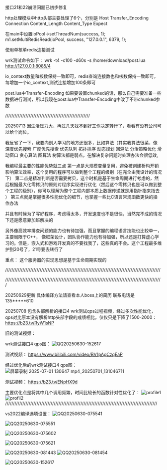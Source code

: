 接口21和22崩溃问题已初步修复


http处理模块中http头部主要处理了6个，分别是 Host   Transfer_Encoding    Connection    Content_Length    Content_Type     Expect












在main中设置ioPool->setThreadNum(success, 1);         m1.setMultiRedisRead(ioPool, success, "127.0.0.1", 6379, 1);         

使用单核单redis连接测试

wrk测试命令如下：
wrk -t4 -c100 -d60s  -s /home/download/post.lua http://127.0.0.1:8085/4

io_context数量和核数保持一致即可，redis查询连接数也和核数保持一致即可，每增加一个io_context,测试连接增加100条即可

post.lua中Transfer-Encoding 如果要设置chunked的话，那么自己需要准备一些数据进行测试，所以我现在post.lua中Transfer-Encoding中改了不带chunked参数







//////////////////////////////////////////////////////


20250713  因生活压力大，再过几天找不到好工作决定转行了，看看有没有公司可以给个岗位。


我反省了一下，我要向别人学习的地方还很多，比如算法（其实我算法很菜，像 深度优先搜索   广度优先搜索  优先队列‌  拓扑排序 动态规划  回溯法 分治策略优化  滑动窗口  贪心算法  图算法  树算法都是弱点，在解决复杂问题时处理办法会很低效, 



我编程最主要的性能优势就三点   第一点是大规模变量复用，避免被创建析构开销影响算法效率，这个复用的程序可以做到整个工程的级别（在完全由我设计的情况下）    第二点是精准判断是否需要拷贝，这个时机是基于生命周期进行考虑的，然后根据最大化零拷贝的原则对程序实现进行优化（然后这个零拷贝也是可以做到整个工程的级别），你可以理解为整个工程内部本质上数据传递就是用指针指来指去 ）   第三点就是掌握很多性能优化的细节，也掌握一些比C语言常规函数更快的操作办法


并且有时候为了写好程序，考虑得太多，开发速度也不是很快，当然完不成的情况下还是愿意靠加班解决的


另外像高效率排查问题的能力也有待加强，而且掌握的编程语言技能也比较单一，主要局限于C++， 像框架设计，团队协作能力也有待加强，所以还是打算虚心学习的。但是，嵌入式和游戏开发真的不要找我了，这些真的不会。这个工程最多维护到20号了，21号要去转行了






重点：
这个服务器的实现思想是基于生命周期实现的


















///////////////////////////////////////////////////////////////////////////////////////////////////

////////////////////////////////////////////////////////////////////////////////////////////////////



20250629更新  具体编译方法请查看本人boss上的简历   联系电话是135*****610



20250708   包含头部解析的接口4 wrk测试qps过程视频，经过多次性能优化，qps对比原本没有解析http头部字段的成绩相比，仅仅只是下降了1500-2000：
https://b23.tv/RyW1sNP




旧的测试视频：

wrk测试接口4 qps图：
![QQ20250630-152617](https://github.com/user-attachments/assets/da3ea4b5-2657-4553-aa7a-e976055663bc)

测试视频：
https://www.bilibili.com/video/BV1pAgCzqEaP

经过优化后的wrk测试接口4  qps图：
![屏幕录制 2025-07-01 130647 mp4_20250701_131046711](https://github.com/user-attachments/assets/2b226413-54ba-4e75-bfbc-6b76f7176f50)

测试视频：
https://b23.tv/ENpHX9d

主要优化点是将其中几个调用频繁，时间比较长的函数针对性优化了：
![profile1](https://github.com/user-attachments/assets/e0a2ae49-6852-4cd9-bad1-dc4382dbe819)
![profil2](https://github.com/user-attachments/assets/27e4dcde-9714-4b9a-bf70-a0e8ba0ab7df)
/////////////////////////////////////////////////////////////////////////////////////////////////



 































vs2022编译选项设置：
![QQ20250630-075541](https://github.com/user-attachments/assets/e48d1fee-c0fb-440d-bb53-1fc784cbc389)

![QQ20250630-075551](https://github.com/user-attachments/assets/6fd00da1-3e50-4a33-9172-64032b01911d)

![QQ20250630-075602](https://github.com/user-attachments/assets/b80ccb84-048f-4090-bc79-b6c5ac38d156)

![QQ20250630-075621](https://github.com/user-attachments/assets/64aeff04-3978-4fe6-a21f-99cbec8498dc)

![QQ20250630-081443](https://github.com/user-attachments/assets/544e0d9f-1f97-4960-8c10-c828d2b75d34)
![QQ20250630-081454](https://github.com/user-attachments/assets/97f3efe0-2a98-4dbb-bf97-fba6ebd34549)

![QQ20250630-152617](https://github.com/user-attachments/assets/0a570152-e83f-4566-be2b-ad7934b90886)
